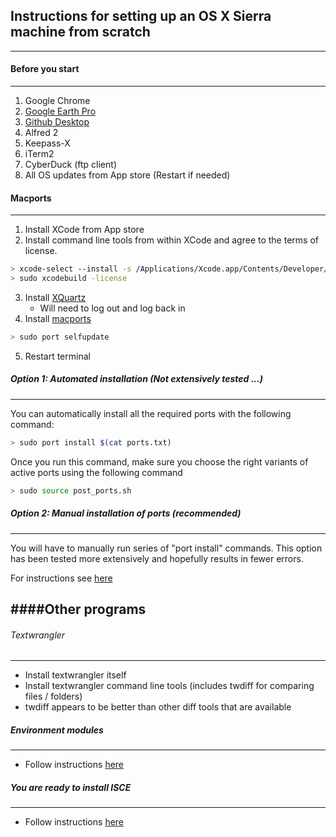 ## Instructions for setting up an OS X Sierra machine from scratch
------------

#### Before you start
----------
1. Google Chrome
2. [Google Earth Pro](https://www.google.com/earth/resources/)
3. [Github Desktop](https://desktop.github.com)
4. Alfred 2
5. Keepass-X
6. iTerm2
7. CyberDuck (ftp client) 
8. All OS updates from App store (Restart if needed)


#### Macports
---------

1. Install XCode from App store
2. Install command line tools from within XCode and agree to the terms of license.   

```bash
> xcode-select --install -s /Applications/Xcode.app/Contents/Developer/ 
> sudo xcodebuild -license 
```   
3. Install [XQuartz](https://www.xquartz.org)
   - Will need to log out and log back in
4. Install [macports](https://www.macports.org/install.php)
```bash
> sudo port selfupdate
``` 
5. Restart terminal

##### Option 1: Automated installation  (Not extensively tested ...)
-----------

You can automatically install all the required ports with the following command:

```bash
> sudo port install $(cat ports.txt)
```

Once you run this command, make sure you choose the right variants of active ports using the following command

```bash
> sudo source post_ports.sh
```


##### Option 2: Manual installation of ports (recommended)
----------

You will have to manually run series of "port install" commands.
This option has been tested more extensively and hopefully results in fewer errors.

For instructions see [here](./macports.md)



####Other programs
------------

###### Textwrangler
--------------------
- Install textwrangler itself
- Install textwrangler command line tools (includes twdiff for comparing files / folders)
- twdiff appears to be better than other diff tools that are available 

##### Environment modules
--------------------------
- Follow instructions [here](./modules.md)

##### You are ready to install ISCE
------------------------------------
- Follow instructions [here](./isceSetup.md)
